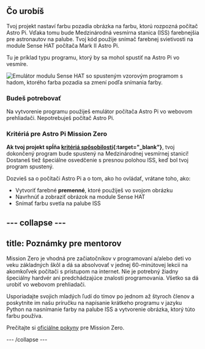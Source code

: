 ## Čo urobíš

Tvoj projekt nastaví farbu pozadia obrázka na farbu, ktorú rozpozná počítač Astro Pi. Vďaka tomu bude Medzinárodná vesmírna stanica (ISS) farebnejšia pre astronautov na palube. Tvoj kód použije snímač farebnej svietivosti na module Sense HAT počítača Mark II Astro Pi.

Tu je príklad typu programu, ktorý by sa mohol spustiť na Astro Pi vo vesmíre.

![Emulátor modulu Sense HAT so spusteným vzorovým programom s hadom, ktorého farba pozadia sa zmení podľa snímania farby.](images/finished.gif)

### Budeš potrebovať

Na vytvorenie programu použiješ emulátor počítača Astro Pi vo webovom prehliadači. Nepotrebuješ počítač Astro Pi.

### Kritériá pre Astro Pi Mission Zero

**Ak tvoj projekt spĺňa [kritériá spôsobilosti](https://astro-pi.org/sk/mission-zero/eligibility){:target="_blank"}**, tvoj dokončený program bude spustený na Medzinárodnej vesmírnej stanici! Dostaneš tiež špeciálne osvedčenie s presnou polohou ISS, keď bol tvoj program spustený.

Dozvieš sa o počítači Astro Pi a o tom, ako ho ovládať, vrátane toho, ako:
+ Vytvoriť farebné **premenné**, ktoré použiješ vo svojom obrázku
+ Navrhnúť a zobraziť obrázok na module Sense HAT
+ Snímať farbu svetla na palube ISS

--- collapse ---
---
title: Poznámky pre mentorov
---

Mission Zero je vhodná pre začiatočníkov v programovaní a/alebo deti vo veku základných škôl a dá sa absolvovať v jednej 60-minútovej lekcii na akomkoľvek počítači s prístupom na internet. Nie je potrebný žiadny špeciálny hardvér ani predchádzajúce znalosti programovania. Všetko sa dá urobiť vo webovom prehliadači.

Usporiadajte svojich mladých ľudí do tímov po jednom až štyroch členov a poskytnite im našu príručku na napísanie krátkeho programu v jazyku Python na nasnímanie farby na palube ISS a vytvorenie obrázka, ktorý túto farbu používa.

Prečítajte si [oficiálne pokyny](https://astro-pi.org/sk/mission-zero/guidelines) pre Mission Zero.

--- /collapse ---
